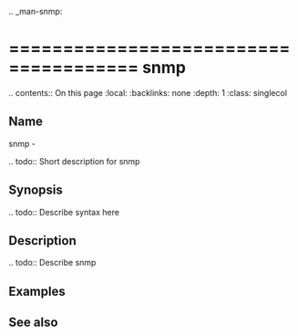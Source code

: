 .. _man-snmp:

======================================
snmp
======================================

.. contents:: On this page
    :local:
    :backlinks: none
    :depth: 1
    :class: singlecol

Name
----
snmp - 

.. todo::
    Short description for snmp

Synopsis
--------
.. todo::
   Describe syntax here

Description
-----------
.. todo::
    Describe snmp

Examples
--------

See also
--------

